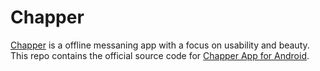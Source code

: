 # Chapper
[Chapper](https://chapper.org) is a offline messaning app with a focus on usability and beauty. This repo contains the official source code for [Chapper App for Android](https://play.google.com/store/apps/details?id=org.chapper.chapper).
